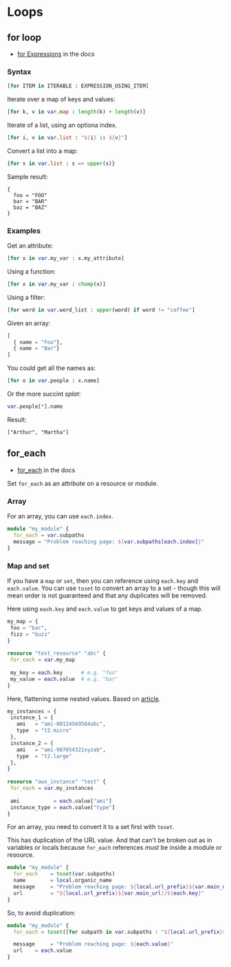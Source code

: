 # Loops


## for loop

- [for Expressions](https://www.terraform.io/docs/language/expressions/for.html) in the docs

### Syntax

```terraform
[for ITEM in ITERABLE : EXPRESSION_USING_ITEM]
```

Iterate over a map of keys and values:

```terraform
[for k, v in var.map : length(k) + length(v)]
```

Iterate of a list, using an optiona index.

```terraform
[for i, v in var.list : "${i} is ${v}"]
```

Convert a list into a map:

```terraform
{for s in var.list : s => upper(s)}
```

Sample result:

```
{
  foo = "FOO"
  bar = "BAR"
  baz = "BAZ"
}
```

### Examples

Get an attribute:

```terraform
[for x in var.my_var : x.my_attribute]
```

Using a function:

```terraform
[for x in var.my_var : chomp(x)]
```

Using a filter:

```terraform
[for word in var.word_list : upper(word) if word != "coffee"]
```

Given an array:

```terraform
[ 
  { name = "Foo"}, 
  { name = "Bar"} 
]
```

You could get all the names as:

```terraform
[for o in var.people : x.name]
```

Or the more succint _splat_:

```terraform
var.people[*].name
```

Result:

```
["Arthur", "Martha"]

```

## for_each

- [for_each](https://learn.hashicorp.com/tutorials/terraform/for-each) in the docs

Set `for_each` as an attribute on a resource or module.

### Array

For an array, you can use `each.index`.

```terraform
module "my_module" {
  for_each = var.subpaths
  message = "Problem reaching page: ${var.subpaths[each.index]}"
}
```

### Map and set

If you have a `map` or `set`, then you can reference using `each.key` and `each.value`. You can use `toset` to convert an array to a set - though this will mean order is not guaranteed and that any duplicates will be removed.

Here using `each.key` and `each.value` to get keys and values of a map.

```terraform
my_map = {
 foo = "bar",
 fizz = "buzz"
}
 
resource "test_resource" "abc" {
 for_each = var.my_map
 
 my_key = each.key      # e.g. "foo"
 my_value = each.value  # e.g. "bar"
}
```

Here, flattening some nested values. Based on [article](https://spacelift.io/blog/terraform-functions-expressions-loops).

```terraform
my_instances = {
 instance_1 = {
   ami   = "ami-00124569584abc",
   type  = "t2.micro"
 },
 instance_2 = {
   ami   = "ami-987654321xyzab",
   type  = "t2.large"
 },
}
 
resource "aws_instance" "test" {
 for_each = var.my_instances
 
 ami           = each.value["ami"]
 instance_type = each.value["type"]
}
```

For an array, you need to convert it to a set first with `toset`.

This has duplication of the URL value. And that can't be broken out as in variables or locals because `for_each` references _must_ be inside a module or resource.

```terraform
module "my_module" {
  for_each    = toset(var.subpaths)
  name        = local.organic_name
  message     = "Problem reaching page: ${local.url_prefix}${var.main_url}/${each.key}"
  url         = "${local.url_prefix}${var.main_url}/${each.key}"
}
```

So, to avoid duplication:

```terraform
module "my_module" {
  for_each = toset([for subpath in var.subpaths : "${local.url_prefix}${var.main_url}/${subpath}"])

  message     = "Problem reaching page: ${each.value}"
  url    = each.value
}
```
